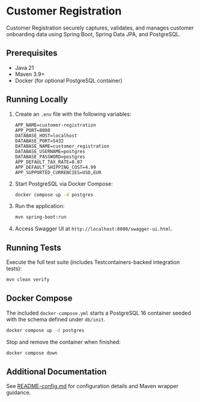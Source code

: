 # Customer Registration

Customer Registration securely captures, validates, and manages customer onboarding data using Spring Boot, Spring Data JPA, and PostgreSQL.

## Prerequisites

* Java 21
* Maven 3.9+
* Docker (for optional PostgreSQL container)

## Running Locally

1. Create an `.env` file with the following variables:
   ```env
   APP_NAME=customer-registration
   APP_PORT=8080
   DATABASE_HOST=localhost
   DATABASE_PORT=5432
   DATABASE_NAME=customer_registration
   DATABASE_USERNAME=postgres
   DATABASE_PASSWORD=postgres
   APP_DEFAULT_TAX_RATE=0.07
   APP_DEFAULT_SHIPPING_COST=4.99
   APP_SUPPORTED_CURRENCIES=USD,EUR
   ```
2. Start PostgreSQL via Docker Compose:
   ```bash
   docker compose up -d postgres
   ```
3. Run the application:
   ```bash
   mvn spring-boot:run
   ```
4. Access Swagger UI at `http://localhost:8080/swagger-ui.html`.

## Running Tests

Execute the full test suite (includes Testcontainers-backed integration tests):

```bash
mvn clean verify
```

## Docker Compose

The included `docker-compose.yml` starts a PostgreSQL 16 container seeded with the schema defined under `db/init`.

```bash
docker compose up -d postgres
```

Stop and remove the container when finished:

```bash
docker compose down
```

## Additional Documentation

See [README-config.md](README-config.md) for configuration details and Maven wrapper guidance.
